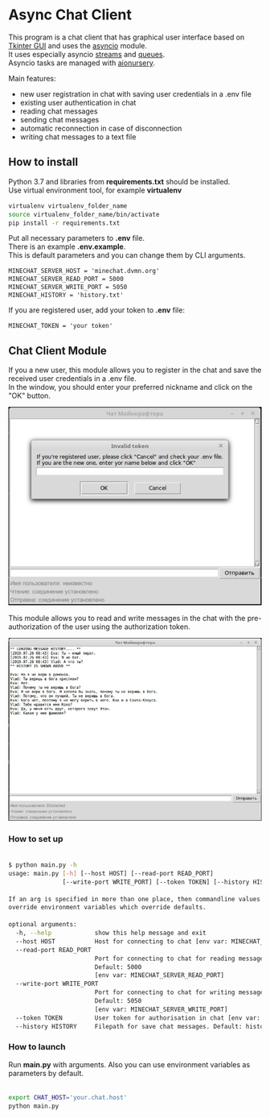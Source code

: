 # Async Chat Client

This program is a chat client that has graphical user interface based on [Tkinter GUI](https://docs.python.org/3/library/tkinter.html) and uses the [asyncio](https://docs.python.org/3/library/asyncio.html) module.  
It uses especially asyncio [streams](https://docs.python.org/3/library/asyncio-stream.html) and [queues](https://docs.python.org/3/library/asyncio-queue.html).  
Asyncio tasks are managed with [aionursery](https://pypi.org/project/aionursery/). 

Main features:

* new user registration in chat with saving user credentials in a .env file
* existing user authentication in chat
* reading chat messages
* sending chat messages
* automatic reconnection in case of disconnection
* writing chat messages to a text file


## How to install

Python 3.7 and libraries from **requirements.txt** should be installed.  
Use virtual environment tool, for example **virtualenv**

```bash
virtualenv virtualenv_folder_name
source virtualenv_folder_name/bin/activate
pip install -r requirements.txt
```

Put all necessary parameters to **.env** file.  
There is an example **.env.example**.  
This is default parameters and you can change them by CLI arguments.

```
MINECHAT_SERVER_HOST = 'minechat.dvmn.org'
MINECHAT_SERVER_READ_PORT = 5000
MINECHAT_SERVER_WRITE_PORT = 5050
MINECHAT_HISTORY = 'history.txt'
```

If you are registered user, add your token to **.env** file:
```
MINECHAT_TOKEN = 'your token'
```


## Chat Client Module

If you a new user, this module allows you to register in the chat and save the received user credentials in a .env file.  
In the window, you should enter your preferred nickname and click on the "OK" button. 

![Chat Client](screenshots/register.jpg?raw=true "Chat Client")

This module allows you to read and write messages in the chat with the pre-authorization of the user using the authorization token.

![Chat Client](screenshots/chat.jpg?raw=true "Chat Client")

### How to set up

```bash

$ python main.py -h
usage: main.py [-h] [--host HOST] [--read-port READ_PORT]
               [--write-port WRITE_PORT] [--token TOKEN] [--history HISTORY]

If an arg is specified in more than one place, then commandline values
override environment variables which override defaults.

optional arguments:
  -h, --help            show this help message and exit
  --host HOST           Host for connecting to chat [env var: MINECHAT_SERVER_HOST]
  --read-port READ_PORT  
                        Port for connecting to chat for reading messages. 
                        Default: 5000 
                        [env var: MINECHAT_SERVER_READ_PORT]
  --write-port WRITE_PORT
                        Port for connecting to chat for writing messages.
                        Default: 5050 
                        [env var: MINECHAT_SERVER_WRITE_PORT]
  --token TOKEN         User token for authorisation in chat [env var: MINECHAT_TOKEN]
  --history HISTORY     Filepath for save chat messages. Default: history.log [env var: MINECHAT_HISTORY]

```

### How to launch

Run **main.py** with arguments. Also you can use environment variables as parameters by default.

```bash

export CHAT_HOST='your.chat.host'
python main.py

```
